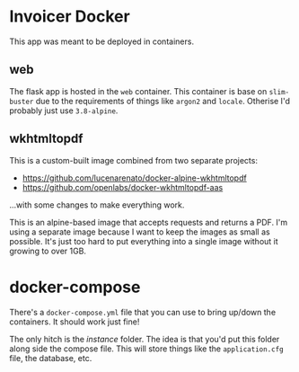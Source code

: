 # Invoicer Docker

This app was meant to be deployed in containers.

## web

The flask app is hosted in the `web` container.  This container is base on `slim-buster` due to the requirements of things like `argon2` and `locale`.  Otherise I'd probably just use `3.8-alpine`.

## wkhtmltopdf

This is a custom-built image combined from two separate projects:

* https://github.com/lucenarenato/docker-alpine-wkhtmltopdf
* https://github.com/openlabs/docker-wkhtmltopdf-aas

...with some changes to make everything work.

This is an alpine-based image that accepts requests and returns a PDF.  I'm using a separate image because I want to keep the images as small as possible.  It's just too hard to put everything into a single image without it growing to over 1GB.

# docker-compose

There's a `docker-compose.yml` file that you can use to bring up/down the containers.  It should work just fine!

The only hitch is the _instance_ folder.  The idea is that you'd put this folder along side the compose file.  This will store things like the `application.cfg` file, the database, etc.
